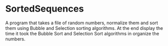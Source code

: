 # SortedSequences
A program that takes a file of random numbers, normalize them and sort them using Bubble and Selection sorting algorithms.
At the end display the time it took the Bubble Sort and Selection Sort algorithms in organize the numbers.
